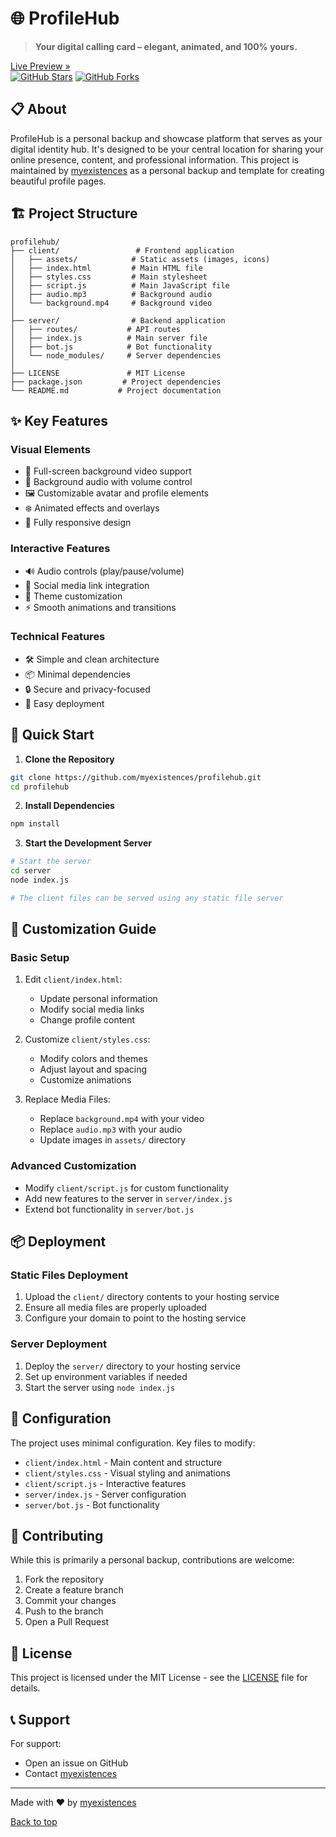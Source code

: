 # 🌐 ProfileHub

> **Your digital calling card – elegant, animated, and 100% yours.**

[Live Preview »](https://profilehub-la2b.vercel.app/)   
[![GitHub Stars](https://img.shields.io/github/stars/myexistences/profilehub?style=flat-square)](https://github.com/myexistences/profilehub/stargazers)  [![GitHub Forks](https://img.shields.io/github/forks/myexistences/profilehub?style=flat-square)](https://github.com/myexistences/profilehub/fork)

## 📋 About

ProfileHub is a personal backup and showcase platform that serves as your digital identity hub. It's designed to be your central location for sharing your online presence, content, and professional information. This project is maintained by [myexistences](https://github.com/myexistences) as a personal backup and template for creating beautiful profile pages.

## 🏗️ Project Structure

```
profilehub/
├── client/                 # Frontend application
│   ├── assets/            # Static assets (images, icons)
│   ├── index.html         # Main HTML file
│   ├── styles.css         # Main stylesheet
│   ├── script.js          # Main JavaScript file
│   ├── audio.mp3          # Background audio
│   └── background.mp4     # Background video
│
├── server/                # Backend application
│   ├── routes/           # API routes
│   ├── index.js          # Main server file
│   ├── bot.js            # Bot functionality
│   └── node_modules/     # Server dependencies
│
├── LICENSE               # MIT License
├── package.json         # Project dependencies
└── README.md           # Project documentation
```

## ✨ Key Features

### Visual Elements
- 🎥 Full-screen background video support
- 🎵 Background audio with volume control
- 🖼️ Customizable avatar and profile elements
- ❄️ Animated effects and overlays
- 📱 Fully responsive design

### Interactive Features
- 🔊 Audio controls (play/pause/volume)
- 🔗 Social media link integration
- 🎨 Theme customization
- ⚡ Smooth animations and transitions

### Technical Features
- 🛠️ Simple and clean architecture
- 📦 Minimal dependencies
- 🔒 Secure and privacy-focused
- 🚀 Easy deployment

## 🚀 Quick Start

1. **Clone the Repository**
```bash
git clone https://github.com/myexistences/profilehub.git
cd profilehub
```

2. **Install Dependencies**
```bash
npm install
```

3. **Start the Development Server**
```bash
# Start the server
cd server
node index.js

# The client files can be served using any static file server
```

## 🎨 Customization Guide

### Basic Setup
1. Edit `client/index.html`:
   - Update personal information
   - Modify social media links
   - Change profile content

2. Customize `client/styles.css`:
   - Modify colors and themes
   - Adjust layout and spacing
   - Customize animations

3. Replace Media Files:
   - Replace `background.mp4` with your video
   - Replace `audio.mp3` with your audio
   - Update images in `assets/` directory

### Advanced Customization
- Modify `client/script.js` for custom functionality
- Add new features to the server in `server/index.js`
- Extend bot functionality in `server/bot.js`

## 📦 Deployment

### Static Files Deployment
1. Upload the `client/` directory contents to your hosting service
2. Ensure all media files are properly uploaded
3. Configure your domain to point to the hosting service

### Server Deployment
1. Deploy the `server/` directory to your hosting service
2. Set up environment variables if needed
3. Start the server using `node index.js`

## 🔧 Configuration

The project uses minimal configuration. Key files to modify:

- `client/index.html` - Main content and structure
- `client/styles.css` - Visual styling and animations
- `client/script.js` - Interactive features
- `server/index.js` - Server configuration
- `server/bot.js` - Bot functionality

## 🤝 Contributing

While this is primarily a personal backup, contributions are welcome:

1. Fork the repository
2. Create a feature branch
3. Commit your changes
4. Push to the branch
5. Open a Pull Request

## 📝 License

This project is licensed under the MIT License - see the [LICENSE](LICENSE) file for details.

## 📞 Support

For support:
- Open an issue on GitHub
- Contact [myexistences](https://github.com/myexistences)

---

Made with ❤️ by [myexistences](https://github.com/myexistences)

[Back to top](#-profilehub) 
